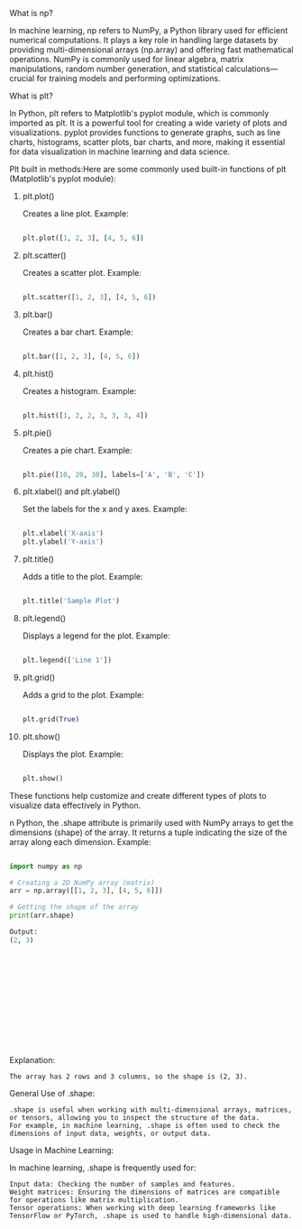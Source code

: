 
What is np?

In machine learning, np refers to NumPy, a Python library used for efficient numerical computations. It plays a key role in handling large datasets by providing multi-dimensional arrays (np.array) and offering fast mathematical operations. NumPy is commonly used for linear algebra, matrix manipulations, random number generation, and statistical calculations—crucial for training models and performing optimizations.

What is plt?


In Python, plt refers to Matplotlib's pyplot module, which is commonly imported as plt. It is a powerful tool for creating a wide variety of plots and visualizations. pyplot provides functions to generate graphs, such as line charts, histograms, scatter plots, bar charts, and more, making it essential for data visualization in machine learning and data science.

Plt built in methods:Here are some commonly used built-in functions of plt (Matplotlib's pyplot module):
1. plt.plot()

    Creates a line plot.
    Example:

    ```python

    plt.plot([1, 2, 3], [4, 5, 6])

2. plt.scatter()

    Creates a scatter plot.
    Example:

     ```python

    plt.scatter([1, 2, 3], [4, 5, 6])

3. plt.bar()

    Creates a bar chart.
    Example:

    ```python

    plt.bar([1, 2, 3], [4, 5, 6])

4. plt.hist()

    Creates a histogram.
    Example:

     ```python

    plt.hist([1, 2, 2, 3, 3, 3, 4])

5. plt.pie()

    Creates a pie chart.
    Example:

    ```python

    plt.pie([10, 20, 30], labels=['A', 'B', 'C'])

6. plt.xlabel() and plt.ylabel()

    Set the labels for the x and y axes.
    Example:

     ```python

    plt.xlabel('X-axis')
    plt.ylabel('Y-axis')

7. plt.title()

    Adds a title to the plot.
    Example:

     ```python

    plt.title('Sample Plot')

8. plt.legend()

    Displays a legend for the plot.
    Example:

     ```python

    plt.legend(['Line 1'])

9. plt.grid()

    Adds a grid to the plot.
    Example:

     ```python

    plt.grid(True)

10. plt.show()

    Displays the plot.
    Example:

     ```python

    plt.show()

These functions help customize and create different types of plots to visualize data effectively in Python.


n Python, the .shape attribute is primarily used with NumPy arrays to get the dimensions (shape) of the array. It returns a tuple indicating the size of the array along each dimension.
Example:

  ```python

import numpy as np

# Creating a 2D NumPy array (matrix)
arr = np.array([[1, 2, 3], [4, 5, 6]])

# Getting the shape of the array
print(arr.shape)

Output:
(2, 3)















 ```


Explanation:

    The array has 2 rows and 3 columns, so the shape is (2, 3).

General Use of .shape:

    .shape is useful when working with multi-dimensional arrays, matrices, or tensors, allowing you to inspect the structure of the data.
    For example, in machine learning, .shape is often used to check the dimensions of input data, weights, or output data.

Usage in Machine Learning:

In machine learning, .shape is frequently used for:

    Input data: Checking the number of samples and features.
    Weight matrices: Ensuring the dimensions of matrices are compatible for operations like matrix multiplication.
    Tensor operations: When working with deep learning frameworks like TensorFlow or PyTorch, .shape is used to handle high-dimensional data.






